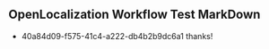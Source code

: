 ## OpenLocalization Workflow Test MarkDown
* 40a84d09-f575-41c4-a222-db4b2b9dc6a1 
thanks!<!--HONumber=Mar16_HO3-->

